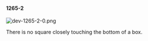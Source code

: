 #### 1265-2
![dev-1265-2-0.png](https://github.com/lil-lab/nlvr/raw/master/nlvr/dev/images/5/dev-1265-2-0.png "dev-1265-2-0.png")

There is no square closely touching the bottom of a box.